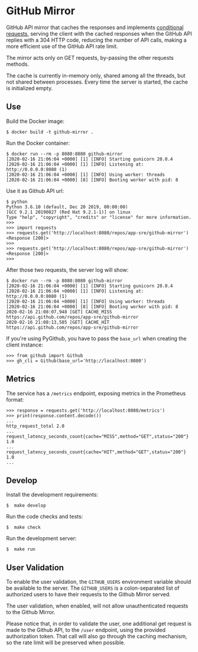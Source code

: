 # GitHub Mirror

GitHub API mirror that caches the responses and implements
[conditional requests](https://developer.github.com/v3/#conditional-requests),
serving the client with the cached responses when the GitHub API replies with a
304 HTTP code, reducing the number of API calls, making a more efficient use of
the GitHub API rate limit.

The mirror acts only on GET requests, by-passing the other requests methods.

The cache is currently in-memory only, shared among all the threads, but not
shared between processes. Every time the server is started, the cache is
initialized empty.

## Use

Build the Docker image:

```
$ docker build -t github-mirror .
```

Run the Docker container:

```
$ docker run --rm -p 8080:8080 github-mirror
[2020-02-16 21:06:04 +0000] [1] [INFO] Starting gunicorn 20.0.4
[2020-02-16 21:06:04 +0000] [1] [INFO] Listening at: http://0.0.0.0:8080 (1)
[2020-02-16 21:06:04 +0000] [1] [INFO] Using worker: threads
[2020-02-16 21:06:04 +0000] [8] [INFO] Booting worker with pid: 8
```

Use it as Github API url:

```
$ python
Python 3.6.10 (default, Dec 20 2019, 00:00:00)
[GCC 9.2.1 20190827 (Red Hat 9.2.1-1)] on linux
Type "help", "copyright", "credits" or "license" for more information.
>>>
>>> import requests
>>> requests.get('http://localhost:8080/repos/app-sre/github-mirror')
<Response [200]>
>>>
>>> requests.get('http://localhost:8080/repos/app-sre/github-mirror')
<Response [200]>
>>>
```

After those two requests, the server log will show:

```
$ docker run --rm -p 8080:8080 github-mirror
[2020-02-16 21:06:04 +0000] [1] [INFO] Starting gunicorn 20.0.4
[2020-02-16 21:06:04 +0000] [1] [INFO] Listening at: http://0.0.0.0:8080 (1)
[2020-02-16 21:06:04 +0000] [1] [INFO] Using worker: threads
[2020-02-16 21:06:04 +0000] [8] [INFO] Booting worker with pid: 8
2020-02-16 21:08:07,948 [GET] CACHE_MISS https://api.github.com/repos/app-sre/github-mirror
2020-02-16 21:08:13,585 [GET] CACHE_HIT https://api.github.com/repos/app-sre/github-mirror
```

If you're using PyGithub, you have to pass the `base_url` when creating
the client instance:

```
>>> from github import Github
>>> gh_cli = Github(base_url='http://localhost:8080')
```

## Metrics

The service has a `/metrics` endpoint, exposing metrics in the Prometheus
format:

```
>>> response = requests.get('http://localhost:8080/metrics')
>>> print(response.content.decode())
...
http_request_total 2.0
...
request_latency_seconds_count{cache="MISS",method="GET",status="200"} 1.0
...
request_latency_seconds_count{cache="HIT",method="GET",status="200"} 1.0
...
```

## Develop

Install the development requirements:

```
$  make develop
```

Run the code checks and tests:

```
$  make check
```

Run the development server:

```
$  make run
```

## User Validation

To enable the user validation, the `GITHUB_USERS` environment variable
should be available to the server. The `GITHUB_USERS` is a colon-separated
list of authorized users to have their requests to the Github Mirror served.

The user validation, when enabled, will not allow unauthenticated requests
to the Github Mirror.

Please notice that, in order to validate the user, one additional get request
is made to the Github API, to the `/user` endpoint, using the provided
authorization token. That call will also go through the caching mechanism, so
the rate limit will be preserved when possible.
